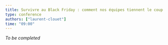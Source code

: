 ```yaml
---
title: Survivre au Black Friday : comment nos équipes tiennent le coup
type: conference
authors: ["laurent-clouet"]
time: "09:00"
---
```


*To be completed*
